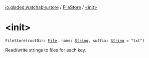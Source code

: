 [io.gladed.watchable.store](../index.md) / [FileStore](index.md) / [&lt;init&gt;](./-init-.md)

# &lt;init&gt;

`FileStore(rootDir: `[`File`](https://docs.oracle.com/javase/6/docs/api/java/io/File.html)`, name: `[`String`](https://kotlinlang.org/api/latest/jvm/stdlib/kotlin/-string/index.html)`, suffix: `[`String`](https://kotlinlang.org/api/latest/jvm/stdlib/kotlin/-string/index.html)` = "txt")`

Read/write strings to files for each key.

